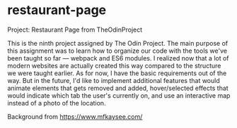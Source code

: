 # restaurant-page
Project: Restaurant Page from TheOdinProject

This is the ninth project assigned by The Odin Project. The main purpose of this assignment was to learn how to organize our code with the tools we've been taught so far — webpack and ES6 modules. I realized now that a lot of modern websites are actually created this way compared to the structure we were taught earlier. As for now, I have the basic requirements out of the way. But in the future, I'd like to implement additional features that would animate elements that gets removed and added, hover/selected effects that would indicate which tab the user's currently on, and use an  interactive map instead of a photo of the location.

Background from https://www.mfkaysee.com/